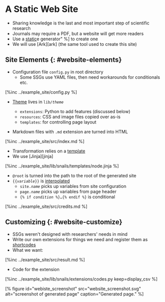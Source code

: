 # A Static Web Site

-   Sharing knowledge is the last and most important step of scientific research
-   Journals may require a PDF, but a website will get more readers
-   Use a [static](g:ssg)e generator" %] to create one
-   We will use [Ark][ark] (the same tool used to create this site)

## Site Elements {: #website-elements}

-   Configuration file `config.py` in root directory
    -   Some SSGs use YAML files, then need workarounds for conditionals etc.

[%inc ../example_site/config.py %]

-   [Theme](g:ssg_theme) lives in <code>lib/<em>theme</em></code>
    -   `extensions`: Python to add features (discussed below)
    -   `resources`: CSS and image files copied over as-is
    -   `templates`: for controlling page layout

-   Markdown files with `.md` extension are turned into HTML

[%inc ../example_site/src/index.md %]

-   Transformation relies on a [template](g:ssg_template)
-   We use [Jinja][jinja]

[%inc ../example_site/lib/snails/templates/node.jinja %]

-   `@root` is turned into the path to the root of the generated site
-   <code>{{<em>variable</em>}}</code> is [interpolated](g:interpolation)
    -   <code>site.<em>name</em></code> picks up variables from site configuration
    -   <code>page.<em>name</em></code> picks up variables from page header
    -   <code>{% if <em>condition</em> %}…{% endif %}</code> is conditional

[%inc ../example_site/src/credits.md %]

## Customizing {: #website-customize}

-   SSGs weren't designed with researchers' needs in mind
-   Write our own extensions for things we need and register them as [shortcodes](g:shortcode)
-   What we want:

[%inc ../example_site/src/result.md %]

-   Code for the extension

[%inc ../example_site/lib/snails/extensions/codes.py keep=display_csv %]

[% figure
   id="webiste_screenshot"
   src="website_screenshot.svg"
   alt="screenshot of generated page"
   caption="Generated page."
%]
